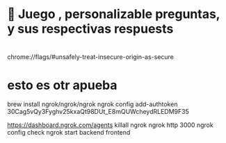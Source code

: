 # 📄 Juego , personalizable preguntas, y sus respectivas respuests

#
chrome://flags/#unsafely-treat-insecure-origin-as-secure


# esto es otr apueba
brew install ngrok/ngrok/ngrok
ngrok config add-authtoken 30Cag5vQy3Fyghv25kxaQt98DUt_E8mQUWcheydRLEDM9F35

https://dashboard.ngrok.com/agents
killall ngrok
ngrok http 3000
ngrok config check
ngrok start backend frontend